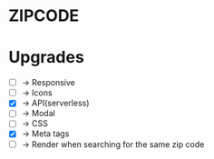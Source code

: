 # ZIPCODE

# Upgrades

- [ ] -> Responsive
- [ ] -> Icons
- [x] -> API(serverless)
- [ ] -> Modal
- [ ] -> CSS
- [x] -> Meta tags
- [ ] -> Render when searching for the same zip code
